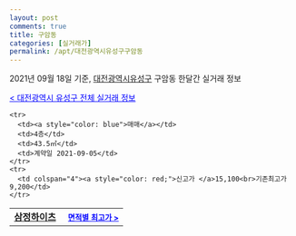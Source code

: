 ```yaml
---
layout: post
comments: true
title: 구암동
categories: [실거래가]
permalink: /apt/대전광역시유성구구암동
---
```


2021년 09월 18일 기준, <a href="/apt/대전광역시유성구">대전광역시유성구</a> 구암동 한달간 실거래 정보

<a style="color: blue;" href="/apt/대전광역시유성구">< 대전광역시 유성구 전체 실거래 정보</a>
<!---- start ---->
<table>
  <tr>
    <td colspan="4" style="font-weight: bold;"><a href="/apt/대전광역시유성구구암동삼정하이츠">삼정하이츠</a> &nbsp;&nbsp;&nbsp; <a style="color: blue; font-size: smaller;" href="/apt/대전광역시유성구구암동삼정하이츠">면적별 최고가 ></a></td>
  </tr>
    
    <tr>
      <td><a style="color: blue">매매</a></td>
      <td>4층</td>
      <td>43.5㎡</td>
      <td>계약일 2021-09-05</td>
    </tr>
    <tr>
      <td colspan="4"><a style="color: red;">신고가 </a>15,100<br>기존최고가 9,200</td>
    </tr>
      
</table>
<!---- end ---->
    